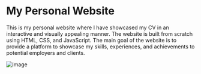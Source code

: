 # My Personal Website

This is my personal website where I have showcased my CV in an interactive and visually appealing manner. The website is built from scratch using HTML, CSS, and JavaScript. The main goal of the website is to provide a platform to showcase my skills, experiences, and achievements to potential employers and clients.

![image](https://user-images.githubusercontent.com/73136957/229377508-8e35f575-e76d-4f16-8d7d-f39272b6ca5a.png)
